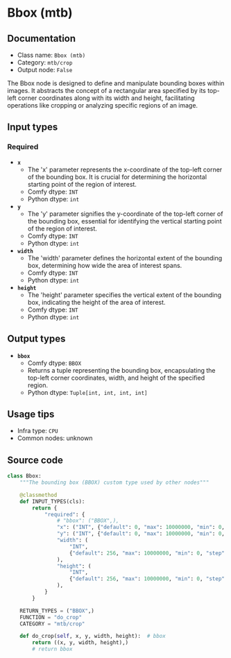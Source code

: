 # Bbox (mtb)
## Documentation
- Class name: `Bbox (mtb)`
- Category: `mtb/crop`
- Output node: `False`

The Bbox node is designed to define and manipulate bounding boxes within images. It abstracts the concept of a rectangular area specified by its top-left corner coordinates along with its width and height, facilitating operations like cropping or analyzing specific regions of an image.
## Input types
### Required
- **`x`**
    - The 'x' parameter represents the x-coordinate of the top-left corner of the bounding box. It is crucial for determining the horizontal starting point of the region of interest.
    - Comfy dtype: `INT`
    - Python dtype: `int`
- **`y`**
    - The 'y' parameter signifies the y-coordinate of the top-left corner of the bounding box, essential for identifying the vertical starting point of the region of interest.
    - Comfy dtype: `INT`
    - Python dtype: `int`
- **`width`**
    - The 'width' parameter defines the horizontal extent of the bounding box, determining how wide the area of interest spans.
    - Comfy dtype: `INT`
    - Python dtype: `int`
- **`height`**
    - The 'height' parameter specifies the vertical extent of the bounding box, indicating the height of the area of interest.
    - Comfy dtype: `INT`
    - Python dtype: `int`
## Output types
- **`bbox`**
    - Comfy dtype: `BBOX`
    - Returns a tuple representing the bounding box, encapsulating the top-left corner coordinates, width, and height of the specified region.
    - Python dtype: `Tuple[int, int, int, int]`
## Usage tips
- Infra type: `CPU`
- Common nodes: unknown


## Source code
```python
class Bbox:
    """The bounding box (BBOX) custom type used by other nodes"""

    @classmethod
    def INPUT_TYPES(cls):
        return {
            "required": {
                # "bbox": ("BBOX",),
                "x": ("INT", {"default": 0, "max": 10000000, "min": 0, "step": 1}),
                "y": ("INT", {"default": 0, "max": 10000000, "min": 0, "step": 1}),
                "width": (
                    "INT",
                    {"default": 256, "max": 10000000, "min": 0, "step": 1},
                ),
                "height": (
                    "INT",
                    {"default": 256, "max": 10000000, "min": 0, "step": 1},
                ),
            }
        }

    RETURN_TYPES = ("BBOX",)
    FUNCTION = "do_crop"
    CATEGORY = "mtb/crop"

    def do_crop(self, x, y, width, height):  # bbox
        return ((x, y, width, height),)
        # return bbox

```
